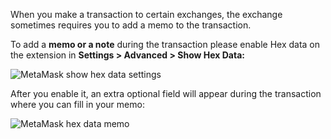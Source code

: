 When you make a transaction to certain exchanges, the exchange sometimes requires you to add a memo to the transaction.  
  
To add a **memo or a note** during the transaction please enable Hex data on the extension in **Settings > Advanced > Show Hex Data:**


![MetaMask show hex data settings](https://support.metamask.io/hc/article_attachments/12927694142875)


  
After you enable it, an extra optional field will appear during the transaction where you can fill in your memo:


![MetaMask hex data memo](https://support.metamask.io/hc/article_attachments/12927694528283)

